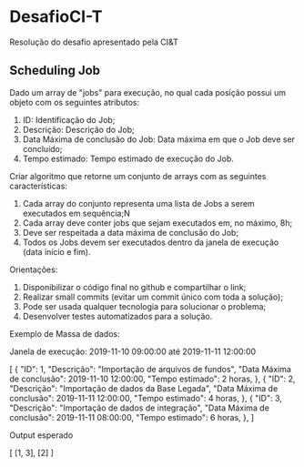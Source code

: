 # DesafioCI-T
Resolução do desafio apresentado pela CI&amp;T

## Scheduling Job

Dado um array de "jobs" para execução, no qual cada posição possui um objeto com os seguintes atributos:

1) ID: Identificação do Job;
2) Descrição: Descrição do Job;
3) Data Máxima de conclusão do Job: Data máxima em que o Job deve ser concluído;
4) Tempo estimado: Tempo estimado de execução do Job.

Criar algoritmo que retorne um conjunto de arrays com as seguintes características:

1) Cada array do conjunto representa uma lista de Jobs a serem executados em sequência;N
2) Cada array deve conter jobs que sejam executados em, no máximo, 8h;
3) Deve ser respeitada a data máxima de conclusão do Job;
4) Todos os Jobs devem ser executados dentro da janela de execução (data início e fim).

Orientações:

1) Disponibilizar o código final no github e compartilhar o link;
2) Realizar small commits (evitar um commit único com toda a solução);
3) Pode ser usada qualquer tecnologia para solucionar o problema;
4) Desenvolver testes automatizados para a solução.

Exemplo de Massa de dados:

Janela de execução: 2019-11-10 09:00:00 até 2019-11-11 12:00:00

[
    {
        "ID": 1,
        "Descrição": "Importação de arquivos de fundos",
        "Data Máxima de conclusão": 2019-11-10 12:00:00,
        "Tempo estimado": 2 horas,
    },
    {
        "ID": 2,
        "Descrição": "Importação de dados da Base Legada",
        "Data Máxima de conclusão": 2019-11-11 12:00:00,
        "Tempo estimado": 4 horas,
    },
    {
        "ID": 3,
        "Descrição": "Importação de dados de integração",
        "Data Máxima de conclusão": 2019-11-11 08:00:00,
        "Tempo estimado": 6 horas,
    },
]

Output esperado

[
    [1, 3],
    [2]
]

